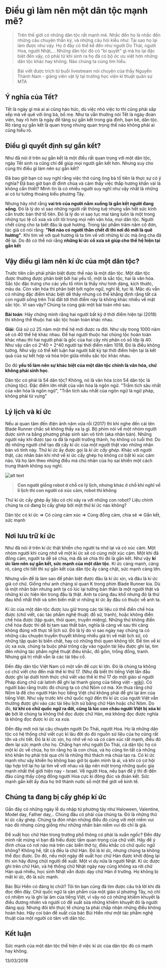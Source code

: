 # Điều gì làm nên một dân tộc mạnh mẽ?
> Trên thế giới có những dân tộc rất mạnh mẽ. Nhắc đến họ là nhắc đến những câu
> chuyện thần kỳ, và những câu hỏi kiểu như: Tại sao họ lại làm được như vậy.
> Họ ở đây có thể kể đến như người Do Thái, người Hoa, người Nhật,... Những dân
> tộc đó có "bí quyết" gì mà họ lại đặc biệt đến vậy, có phải từ khi sinh ra họ
> đã có bộ óc ưu việt hơn những dân tộc khác hay không. Nào chúng ta cùng tìm
> hiểu.


>Bài viết được trích từ buổi livestream nói chuyện của thầy Nguyễn Thành Nam -
>giảng viên vật lý tại trường học viện kĩ thuật quân sự MTA

## Ý nghĩa của Tết?
Tết là ngày gì mà ai ai cũng háo hức, dù việc nhỏ việc to thì cũng phải sắp xếp
mà về quê với ông bà, bố mẹ. Như ta vẫn thường nói Tết là ngày đoàn viên, hay
rõ hơn là ngày để tăng sự gắn kết trong gia đình, bạn bè, dân tộc. Rõ ràng sự
gắn kết là quan trọng nhưng quan trọng thế nào không phải ai cũng hiểu rõ.

## Điều gì quyết định sự gắn kết?
Như đã nói ở trên sự gắn kết là một điều rất quan trọng với một dân tộc, ngày
Tết sinh ra cũng chỉ đề giúp mọi người gắn kết hơn. Nhưng suy cho cùng thì điều
gì làm nên sự gắn kết? 

Đã bao giờ bạn có suy nghĩ rằng việc thờ cúng ông bà tổ tiên là thực sự có ý
nghĩa? Đã bao giờ bạn đi đình chùa và cảm thấy việc thắp hương khấn vái là
không cần thiết? Mình tin là có nhiều người suy nghĩ như vậy nhất là những ai
có tư tưởng thoáng kiểu phương Tây. 

Nhưng hãy nhớ rằng **vai trò của người nằm xuống là gắn kết người đang sống**.
Đó là lý do vì sao những người rất thông tuệ nhưng vẫn hết sức kính cẩn trước
bàn thờ tổ tiên. Đó là lý do vì sao tục mai táng luôn là một trong những tục lệ
cổ xưa và cốt lõi trong mọi nền văn hóa, mọi dân tộc. Người chết cũng cho ta
biết đâu là quê hương. Trong tác phẩm trăm năm cô đơn, tác giả có nói rằng:
**"Nơi nào có người thân chết đi thì nơi đó mới là quê hương"**. Khi tìm về với
quê hương là ta tìm về với những kí ức mà ông cha đã để lại. Do đó có thể nói
rằng **những kí ức cổ xưa sẽ giúp cho thế hệ hiện tại gắn kết**

## Vậy điều gì làm nên kí ức của một dân tộc?

Trước tiên cần phải phân biệt được thế nào là một dân tộc. Một dân tộc được
thường được phân biệt bởi hai yếu tố, một là sắc tộc, hai là văn hóa. Sắc tộc
đặc trưng cho các yếu tố nhìn là thấy như hình dáng, kích thước, màu da. Còn
văn hóa thì phân biệt bởi ngôn ngữ, nghi lễ, tục lệ. Mặc dù vẫn có những đặc
điểm khác biệt dễ thấy nhưng có thể khẳng định rằng tất cả con người sống trên
Trái đất tới thời điểm này là không khác nhiều về mặt sắc tộc. Vì sao vậy?
Chúng ta cùng giải một bài toán nhỏ sau. 

**Bài toán**: Hãy chứng minh rằng hai người bất kỳ ở thời điểm hiện tại (2018)
thì không thể thuộc hai sắc tộc hoàn toàn khác nhau. 

**Giải**: Giả sử cứ 25 năm một thế hệ mới được ra đời. Như vậy trong 1000 năm
sẽ có 40 thế hệ khác nhau. Để hai người thuộc hai chủng tộc hoàn toàn khác nhau
thì hai người phải là gốc của hai cây nhị phân có số lớp là 40. Như vậy cần có
2^40 + 2^40 người tại thời điểm năm 1018. Đó là điều không tưởng. Như vậy có
thể kết luận hai người bất kỳ tại thời điểm hiện tại là kết quả của sự kết hợp
và hòa trộn giữa nhiều sắc tộc khác nhau.

Do đó **yếu tố làm nên sự khác biệt của một dân tộc chính là văn hóa, chứ không
phải sinh học**.


Dân tộc có phải là 54 dân tộc? Không, nó là văn hóa (còn 54 dân tộc là chủng
tộc). Đặc điểm lớn nhất của văn hóa là ngôn ngữ. "Trầm tích sâu nhất của văn
hóa là ngôn ngữ", "Trần tích sâu nhất của ngôn ngữ là ngữ pháp, không phải từ
vựng"

## Lý lịch và kí ức
Nếu ai quan tâm đến điện ảnh năm vừa rồi (2017) thì khi nghe đến cái tên Blade
Runner chắc sẽ không thấy xa lạ gì. Bộ phim nói về một nhóm người được sinh ra
bằng phương pháp sinh sản vô tính (aka nhân bản). Những người này khi được tạo
ra đã là người trưởng thành, họ không có tuổi thơ. Do đó những người chế tạo đã
cấy kí ức của một người thật vào những nhân bản vô tính này. Thứ kí ức ấy được
gọi là *kí ức cấy ghép*. Khác với người thật, các nhân bản khi nhớ về kí ức cấy
ghép họ không có bất kì xúc cảm nào. Và họ làm theo những điều mà chủ nhân của
họ sai khiến một cách trung thành không suy nghĩ. 

![alt
text](https://o.aolcdn.com/images/dims?thumbnail=1335%2C600&quality=80&image_uri=https%3A%2F%2Fs.aolcdn.com%2Fhss%2Fstorage%2Fmidas%2F110555ae23b5595872f68b7cc394ca6%2F205752499%2FBlade%2BRunner%2B2049-1.jpg&client=cbc79c14efcebee57402&signature=163698e7b5c13bd9b7412c513bbc86f19da9fe9b)
>**Con người giống robot ở chỗ có lý lịch, nhưng khác ở chỗ khi nghĩ về lí lịch
>thì con người có xúc cảm, robot thì không**

Thứ kí ức cấy ghép ấy liệu có chỉ xảy ra với những con robot? Liệu chính chúng
ta có đang bị cấy ghép bởi một thứ kí ức nào không? 

Dân tộc có kí ức => Có cùng cảm xúc => Cùng đồng cảm, chia sẻ => Gắn kết, sức
mạnh

## Nơi lưu trữ kí ức
Như đã nói ở trên kí ức thật khiến cho người ta nhớ lại và có xúc cảm. Một nhóm
người khi cùng nhớ về một kí ức sẽ có cùng một xúc cảm. Một khi đã đồng cảm,
người ta dễ sẻ chia, mà đã sẻ chia thì đó là gắn kết. Như vậy **kí ức làm nên
sự gắn kết, sức mạnh của một dân tộc**. Kí ức càng mạnh, càng rõ, càng chi tiết
thì sự gắn kết của dân tộc ấy càng chặt, sức mạnh càng lớn. 

Nhưng vấn đề là làm sao để phân biệt được đâu là kí ức xịn, và đâu là kí ức giả
cơ chứ. Giống như anh chàng sĩ quan K trong phim Blade Runner kia. Dù là một
nhân bản nhưng anh ta có lúc lại tưởng bản thân là một người thật và những kí
ức hiện lên trong đầu là thật. Anh ta cũng đau khổ nhưng đó là thứ đau khổ nhất
thời và sớm biến mất vì những kí ức ấy đâu có thuộc về anh ta.

Kí ức của một dân tộc được lưu giữ trong các tài liệu có thể điển chế hóa được
(chữ viết, các tác phẩm nghệ thuật: đồ sứ, tranh), hoặc không điển chế hóa được
(tập quán, thói quen, truyền miệng). Những thứ không điển chế hóa được thì dễ
bị tam sao thất bản, nghĩa là càng về sau thì càng không đúng với thực tế lịch
sử. Đó là lý do vì sao ngày nay chúng ta có những câu chuyện truyền thuyết
không nhiều giá trị về mặt lịch sử, có những tập quán bị biến chất, hay có
những thói quen không tốt. Để tìm về kí ức xa xưa, chúng ta buộc phải trông cậy
vào nguồn tài liệu được ghi lại, tìm đến những tác phẩm nghệ thuật điêu khắc,
đồ gốm, trống đồng, tranh. Nhưng giá trị nhất vẫn là các tài liệu cổ.  

Đến đây dân tộc Việt Nam có một vấn đề cực kì lớn. Đó là chúng ta không có chữ
viết cho đến mãi thế kỉ thứ 17. (Như đã biết thì tiếng Việt lần đầu được ghi
lại dưới hình thức chữ viết vào thế kỉ thứ 17 do một giáo sĩ người Pháp dùng
chữ cái latinh để ghi lại thanh giọng của tiếng việt -
[wiki](https://vi.wikipedia.org/wiki/Ch%E1%BB%AF_Qu%E1%BB%91c_ng%E1%BB%AF#L%E1%BB%8Bch_s%E1%BB%AD)).
Có người bảo rằng trước đó chúng ta có chữ Nôm cơ mà. Xin thưa rằng chữ Nôm là
để cho người Hán học tiếng Việt chứ không phải để ghi lại âm của tiếng Việt.
Như vậy trước khi chữ quốc ngữ đến thì kí ức của người Việt vẫn thường được ghi
vào các tài liệu lịch sử bằng chữ Hán hoặc chữ Nôm. Do đó, **từ khi có chữ quốc
ngữ ra đời, cũng là lúc con cháu người Việt bị xóa kí ức** bởi lẽ chúng ta
không thể đọc được chữ Hán, mà không đọc được nghĩa là không đọc được kí ức xa
xưa.

Đến đây mới nói lại câu chuyện người Do Thái, người Hoa. Họ là những dân tộc có
hệ thống chữ viết cực kì lâu đời do đó nguồn sử liệu của họ cũng rất lớn và chi
tiết. Đó là kí ức xịn, họ nhớ về nó và có cảm xúc rất mạnh, điều đó đem lại sức
mạnh cho họ. Chẳng hạn như người Do Thái, cả dân tộc họ có một kí ức về chúa,
họ tin rằng họ là con chúa, và họ cũng tin tất cả những khó khăn họ phải trải
qua chỉ là những thử thách mà chúa tạo ra. Có kí ức mạnh như vậy khiến họ không
bao giờ bị quên mình là ai, và khi có cơ hội tập hợp trở lại họ lại tìm về với
nhau và lập nên một trong những quốc gia mạnh nhất thế giới hiện nay - Israel.
Về người Hoa, nếu bạn để ý thì đi đến đâu cũng thấy cộng đồng người Hoa cực kì
đông đúc và đoàn kết. Sức mạnh gắn kết ấy đưa họ trở thành nước số một thế giới
về kinh tế. 

## Chúng ta đang bị cấy ghép kí ức
Gần đây có những ngày lễ du nhập từ phương tây như Haloween, Valentine, Model
day, Father day,.. Chúng đâu có phải của chúng ta. Đó là những thứ kí ức cấy
ghép. Chúng ta đón nhận những điều đó cũng với một niềm vui nào đó nhưng cũng
giống như những nhân bản niềm vui đó chỉ là giả.

Đề xuất học chữ Hán trong trường phổ thông có phải là xuẩn ngốc? Đến đây mình
rất mừng vì bạn đã hiểu được tầm quan trọng của chữ viết. Hãy để ý đình chùa có
nơi nào mà trên các biển thờ tự, điêu khắc có chữ quốc ngữ không? Không hề, tất
cả đều là chữ Hán. Đó là kí ức, nhưng chúng ta không thể đọc được. Do đó, nếu
một ngày đề xuất học chữ Hán được khởi động lại thì xin hãy đừng chửi người đề
xuất. Một ví dụ nữa là người Nhật. Kí ức được ghi trên chữ Hán, và hệ thống chữ
Nhật ngày nay cũng không xa rời chữ Hán quá nhiều, học sinh Nhật vẫn được dạy
chữ Hán ở trường. Họ không bị mất kí ức, đó là sức mạnh.

Bác Bùi Hiền có đáng bị chửi? Tôi tin bạn cũng đã tìm được câu trả lời khi đã
đọc đến đây. Chữ quốc ngữ là sản phẩm của một giáo sĩ phương Tây, nó chỉ có
nhiệm vụ là ghi lại âm của tiếng Việt, vì vậy nó có những khiếm khuyết là điều
đương nhiên và người có đề xuất sửa những khiếm khuyết đó là người đáng quý.
Nhưng đôi khi thực tế chúng ta phải chấp nhận những điều không hoàn hảo. Hãy
coi bản đề xuất của bác Bùi Hiền như một tác phẩm nghệ thuật của một người có
tâm với dân tộc.

## Kết luận
Sức mạnh của một dân tộc thể hiện ở việc kí ức của dân tộc đó có mạnh hay
không. 

13/03/2018

